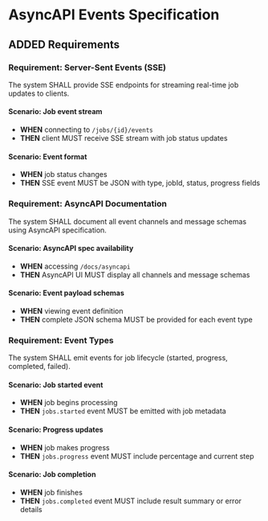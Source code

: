 # AsyncAPI Events Specification

## ADDED Requirements

### Requirement: Server-Sent Events (SSE)

The system SHALL provide SSE endpoints for streaming real-time job updates to clients.

#### Scenario: Job event stream

- **WHEN** connecting to `/jobs/{id}/events`
- **THEN** client MUST receive SSE stream with job status updates

#### Scenario: Event format

- **WHEN** job status changes
- **THEN** SSE event MUST be JSON with type, jobId, status, progress fields

### Requirement: AsyncAPI Documentation

The system SHALL document all event channels and message schemas using AsyncAPI specification.

#### Scenario: AsyncAPI spec availability

- **WHEN** accessing `/docs/asyncapi`
- **THEN** AsyncAPI UI MUST display all channels and message schemas

#### Scenario: Event payload schemas

- **WHEN** viewing event definition
- **THEN** complete JSON schema MUST be provided for each event type

### Requirement: Event Types

The system SHALL emit events for job lifecycle (started, progress, completed, failed).

#### Scenario: Job started event

- **WHEN** job begins processing
- **THEN** `jobs.started` event MUST be emitted with job metadata

#### Scenario: Progress updates

- **WHEN** job makes progress
- **THEN** `jobs.progress` event MUST include percentage and current step

#### Scenario: Job completion

- **WHEN** job finishes
- **THEN** `jobs.completed` event MUST include result summary or error details
